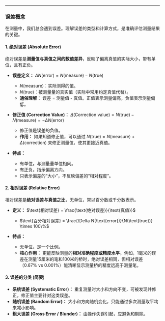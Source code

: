 ---

### 误差概念

在测量中，我们总会遇到误差。理解误差的类型和计算方式，是准确评估测量结果的关键。

#### 1. 绝对误差 (Absolute Error)

绝对误差是**测量值与真值之间的数值差异**，反映了偏离真值的实际大小，带有单位，且有正负。

* **误差定义：** $\Delta N(\text{error}) = N(\text{measure}) - N(\text{true})$
    * $N(\text{measure})$：实际测得的值。
    * $N(\text{true})$：被测量量的真实值（实际中常用约定真值代替）。
    * **通俗理解：** 误差 = 测量值 - 真值。正值表示测量偏高，负值表示测量偏低。

* **修正值 (Correction Value)：** $\Delta (\text{Correction value}) = N(\text{true}) - N(\text{measure}) = -\Delta N(\text{error})$
    * 修正值是误差的负值。
    * **作用：** 如果知道修正值，可以通过 $N(\text{true}) = N(\text{measure}) + \Delta (\text{correction})$ 来修正测量值，使其更接近真值。

* **特点：**
    * 有单位，与测量量单位相同。
    * 有正负，指示偏离方向。
    * 只表示偏差的“大小”，不反映偏差的“相对程度”。

#### 2. 相对误差 (Relative Error)

相对误差是**绝对误差与真值之比**，无单位，常以百分数或千分数表示。

* **定义：** $\text{相对误差} = \frac{\text{绝对误差}}{\text{真值}}$
    * $\text{百分相对误差} = \frac{\Delta N(\text{error})}{N(\text{true})} \times 100\%$

* **特点：**
    * 无单位，是一个比例。
    * **核心作用：** 更能反映测量的**相对准确程度或精度水平**。例如，1毫米的误差在测量15厘米的笔和100米的桥时，绝对误差相同，但相对误差（0.67% vs 0.001%）能清晰显示测量桥的精度远高于测量笔。

#### 3. 误差的分类 (简要)

* **系统误差 (Systematic Error)：** 重复测量时大小和方向不变，可被发现并修正。修正值主要针对这类误差。
* **随机误差 (Random Error)：** 大小和方向随机变化，只能通过多次测量取平均来减小影响。
* **粗大误差 (Gross Error / Blunder)：** 由操作失误引起，应避免和剔除。